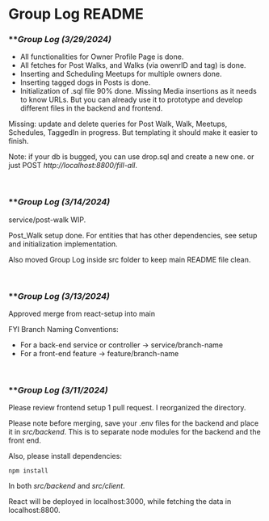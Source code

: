 # Group Log README


### \*\*_Group Log (3/29/2024)_

- All functionalities for Owner Profile Page is done.
- All fetches for Post Walks, and Walks (via owenrID and tag) is done.
- Inserting and Scheduling Meetups for multiple owners done.
- Inserting tagged dogs in Posts is done.
- Initialization of .sql file 90% done. Missing Media insertions as it needs to know URLs. But you can already use it to prototype and develop different files in the backend and frontend.

Missing: update and delete queries for Post Walk, Walk, Meetups, Schedules, TaggedIn in progress. But templating it should make it easier to finish.

Note: if your db is bugged, you can use drop.sql and create a new one. or just POST _http://localhost:8800/fill-all_.

<br>

### \*\*_Group Log (3/14/2024)_

service/post-walk WIP.

Post_Walk setup done. For entities that has other dependencies, see
setup and initialization implementation.

Also moved Group Log inside src folder to keep main README file clean.

<br>

### \*\*_Group Log (3/13/2024)_

Approved merge from react-setup into main

FYI Branch Naming Conventions:

- For a back-end service or controller -> service/branch-name
- For a front-end feature -> feature/branch-name

<br>

### \*\*_Group Log (3/11/2024)_

Please review frontend setup 1 pull request. I reorganized the directory.

Please note before merging, save your .env files for the backend and place it in _src/backend_. This is to separate node modules for the backend and the front end.

Also, please install dependencies:

```
npm install

```

In both _src/backend_ and _src/client_.

React will be deployed in localhost:3000, while fetching the data in localhost:8800.
